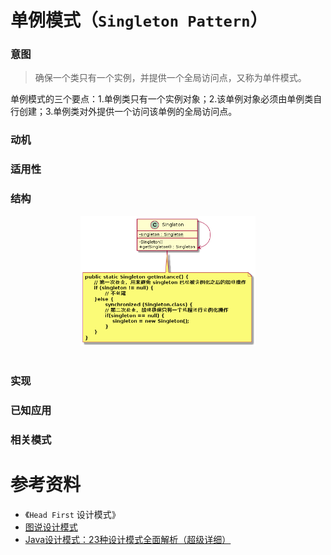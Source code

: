 单例模式（`Singleton Pattern`）
====================
### **意图**
> 确保一个类只有一个实例，并提供一个全局访问点，又称为单件模式。

单例模式的三个要点：1.单例类只有一个实例对象；2.该单例对象必须由单例类自行创建；3.单例类对外提供一个访问该单例的全局访问点。

### **动机**

### **适用性**


### **结构**
<div align="center"> <img src="images/11.singleton.png" width="280px"> </div><br>

### **实现**

### **已知应用**

### **相关模式**

# 参考资料
- 《`Head First` 设计模式》
- [图说设计模式](https://design-patterns.readthedocs.io/zh_CN/latest/index.html)
- [Java设计模式：23种设计模式全面解析（超级详细）](http://c.biancheng.net/design_pattern/)

